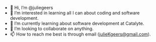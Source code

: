 - 👋 Hi, I’m @juliegeers
- 👀 I’m interested in learning all I can about coding and software development.
- 🌱 I’m currently learning about software development at Catalyte.
- 💞️ I’m looking to collaborate on anything.
- 📫 How to reach me best is through email (julieKgeers@gmail.com).

<!---
juliegeers/juliegeers is a ✨ special ✨ repository because its `README.md` (this file) appears on your GitHub profile.
You can click the Preview link to take a look at your changes.
--->
